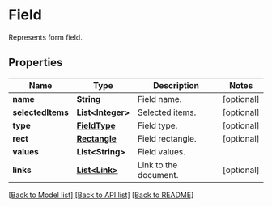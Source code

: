 ﻿
# Field
Represents form field.

## Properties
Name | Type | Description | Notes
------------ | ------------- | ------------- | -------------
**name** | **String** | Field name. | [optional]
**selectedItems** | **List&lt;Integer&gt;** | Selected items. | [optional]
**type** | [**FieldType**](FieldType.md) | Field type. | [optional]
**rect** | [**Rectangle**](Rectangle.md) | Field rectangle. | [optional]
**values** | **List&lt;String&gt;** | Field values. | 
**links** | [**List&lt;Link&gt;**](Link.md) | Link to the document. | [optional]


[[Back to Model list]](../README.md#documentation-for-models) [[Back to API list]](../README.md#documentation-for-api-endpoints) [[Back to README]](../README.md)


